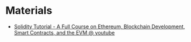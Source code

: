 # Materials

* [Solidity Tutorial - A Full Course on Ethereum, Blockchain Development, Smart Contracts, and the EVM @ youtube](https://www.youtube.com/watch?v=ipwxYa-F1uY)
